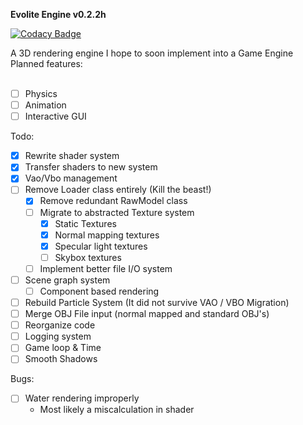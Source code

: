 <b>Evolite Engine v0.2.2h</b>

[![Codacy Badge](https://api.codacy.com/project/badge/Grade/75a73f27b1b24a529f02300a8739bb9e)](https://www.codacy.com/app/joshua90123/EvoliteEngine?utm_source=github.com&amp;utm_medium=referral&amp;utm_content=SoraCasus/EvoliteEngine&amp;utm_campaign=Badge_Grade)

A 3D rendering engine I hope to soon implement into a Game Engine
Planned features: 
<br>
<br>
- [ ] Physics
- [ ] Animation
- [ ] Interactive GUI

Todo:
- [x] Rewrite shader system
- [x] Transfer shaders to new system
- [x] Vao/Vbo management
- [ ] Remove Loader class entirely (Kill the beast!)
    - [x] Remove redundant RawModel class
    - [ ] Migrate to abstracted Texture system
        - [x] Static Textures
        - [x] Normal mapping textures
        - [x] Specular light textures
        - [ ] Skybox textures
    - [ ] Implement better file I/O system
- [ ] Scene graph system
    - [ ] Component based rendering
- [ ] Rebuild Particle System (It did not survive VAO / VBO Migration)
- [ ] Merge OBJ File input (normal mapped and standard OBJ's)
- [ ] Reorganize code
- [ ] Logging system
- [ ] Game loop & Time
- [ ] Smooth Shadows

Bugs:
- [ ] Water rendering improperly
    - Most likely a miscalculation in shader
